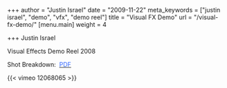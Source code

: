 +++
author = "Justin Israel"
date = "2009-11-22"
meta_keywords = ["justin israel", "demo", "vfx", "demo reel"]
title = "Visual FX Demo"
url = "/visual-fx-demo/"
[menu.main]
weight = 4

+++
Justin Israel
  
Visual Effects Demo Reel 2008

Shot Breakdown:  <a href="/public/demo_breakdown.pdf" target="_blank"><span style="color: #3366ff;">PDF</span></a>
  
{{< vimeo 12068065 >}}